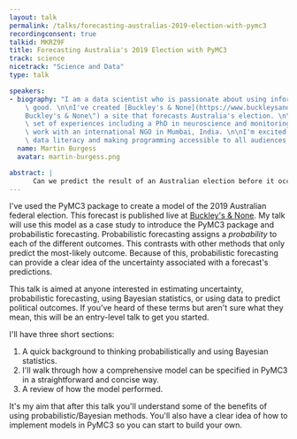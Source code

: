 ```yaml
---
layout: talk
permalink: /talks/forecasting-australias-2019-election-with-pymc3
recordingconsent: true
talkid: MKRZ9F
title: Forecasting Australia's 2019 Election with PyMC3
track: science
nicetrack: "Science and Data"
type: talk

speakers:
- biography: "I am a data scientist who is passionate about using information for\
    \ good. \n\nI've created [Buckley's & None](https://www.buckleysandnone.com \"\
    Buckley's & None\") a site that forecasts Australia's election. \n\nI have a diverse\
    \ set of experiences including a PhD in neuroscience and monitoring and evaluations\
    \ work with an international NGO in Mumbai, India. \n\nI'm excited about increasing\
    \ data literacy and making programming accessible to all audiences."
  name: Martin Burgess
  avatar: martin-burgess.png

abstract: | 
      Can we predict the result of an Australian election before it occurs? How certain of the outcome can we be? My talk will use the 2019 Australian federal election as a case study to provide an entry-level introduction to the benefits of probabilistic forecasting and PyMC3.
---
```


I've used the PyMC3 package to create a model of the 2019 Australian federal election. This forecast is published live at [Buckley's & None](https://www.buckleysandnone.com). My talk will use this model as a case study to introduce the PyMC3 package and probabilistic forecasting. Probabilistic forecasting assigns a *probability* to each of the different outcomes. This contrasts with other methods that only predict the most-likely outcome. Because of this, probabilistic forecasting can provide a clear idea of the uncertainty associated with a forecast's predictions.

This talk is aimed at anyone interested in estimating uncertainty, probabilistic forecasting, using Bayesian statistics, or using data to predict political outcomes. If you've heard of these terms but aren't sure what they mean, this will be an entry-level talk to get you started.

I'll have three short sections:

1. A quick background to thinking probabilistically and using Bayesian statistics.
2. I'll walk through how a comprehensive model can be specified in PyMC3 in a straightforward and concise way. 
3. A review of how the model performed.

It's my aim that after this talk you'll understand some of the benefits of using probabilistic/Bayesian methods. You'll also have a clear idea of how to implement models in PyMC3 so you can start to build your own.
